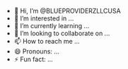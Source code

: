 - 👋 Hi, I’m @BLUEPROVIDERZLLCUSA
- 👀 I’m interested in ...
- 🌱 I’m currently learning ...
- 💞️ I’m looking to collaborate on ...
- 📫 How to reach me ...
- 😄 Pronouns: ...
- ⚡ Fun fact: ...

<!---
BLUEPROVIDERZLLCUSA/BLUEPROVIDERZLLCUSA is a ✨ special ✨ repository because its `README.md` (this file) appears on your GitHub profile.
You can click the Preview link to take a look at your changes.
--->
